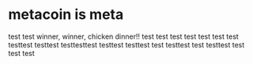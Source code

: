 # metacoin is meta

test
test
winner, winner, chicken dinner!!
test
test
test
test
test
test
test
testtest
testtest
testtesttest
testtest
testtest
test
testtest
test
testtest
test
test
test

